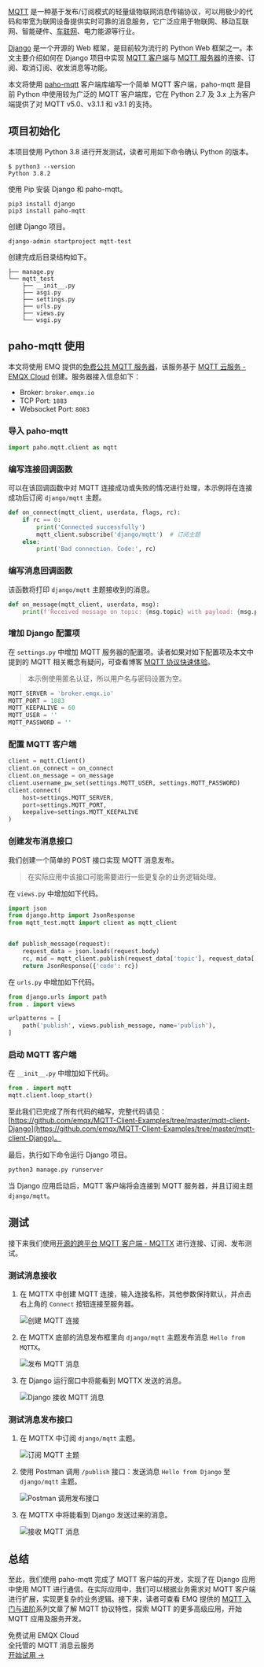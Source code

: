 [MQTT](https://mqtt.org/) 是一种基于发布/订阅模式的轻量级物联网消息传输协议，可以用极少的代码和带宽为联网设备提供实时可靠的消息服务，它广泛应用于物联网、移动互联网、智能硬件、[车联网](https://www.emqx.com/zh/blog/category/internet-of-vehicles)、电力能源等行业。

[Django](https://www.djangoproject.com/) 是一个开源的 Web 框架，是目前较为流行的 Python Web 框架之一。本文主要介绍如何在 Django 项目中实现 [MQTT 客户端](https://www.emqx.io/zh/mqtt-client)与 [MQTT 服务器](https://www.emqx.com/zh/mqtt/public-mqtt5-broker)的连接、订阅、取消订阅、收发消息等功能。

本文将使用 [paho-mqtt](https://www.eclipse.org/paho/index.php?page=clients/python/index.php) 客户端库编写一个简单 MQTT 客户端，paho-mqtt 是目前 Python 中使用较为广泛的 MQTT 客户端库，它在 Python 2.7 及 3.x 上为客户端提供了对 MQTT v5.0、v3.1.1 和 v3.1 的支持。


## 项目初始化

本项目使用 Python 3.8 进行开发测试，读者可用如下命令确认 Python 的版本。

```shell
$ python3 --version
Python 3.8.2
```

使用 Pip 安装 Django 和 paho-mqtt。

```shell
pip3 install django
pip3 install paho-mqtt
```

创建 Django 项目。

```shell
django-admin startproject mqtt-test
```

创建完成后目录结构如下。

```
├── manage.py
└── mqtt_test
    ├── __init__.py
    ├── asgi.py
    ├── settings.py
    ├── urls.py
    ├── views.py
    └── wsgi.py
```


## paho-mqtt 使用

本文将使用 EMQ 提供的[免费公共 MQTT 服务器](https://www.emqx.com/zh/mqtt/public-mqtt5-broker)，该服务基于 [MQTT 云服务 - EMQX Cloud](https://www.emqx.com/zh/cloud) 创建。服务器接入信息如下：

- Broker: `broker.emqx.io`
- TCP Port: `1883`
- Websocket Port: `8083`

### 导入 paho-mqtt

```python
import paho.mqtt.client as mqtt
```

### 编写连接回调函数

可以在该回调函数中对 MQTT 连接成功或失败的情况进行处理，本示例将在连接成功后订阅 `django/mqtt` 主题。

```python
def on_connect(mqtt_client, userdata, flags, rc):
    if rc == 0:
        print('Connected successfully')
        mqtt_client.subscribe('django/mqtt')  # 订阅主题
    else:
        print('Bad connection. Code:', rc)
```

### 编写消息回调函数

该函数将打印 `django/mqtt` 主题接收到的消息。

```python
def on_message(mqtt_client, userdata, msg):
    print(f'Received message on topic: {msg.topic} with payload: {msg.payload}')
```

### 增加 Django 配置项

在 `settings.py` 中增加 MQTT 服务器的配置项。读者如果对如下配置项及本文中提到的 MQTT 相关概念有疑问，可查看博客 [MQTT 协议快速体验](https://www.emqx.com/zh/blog/the-easiest-guide-to-getting-started-with-mqtt)。

> 本示例使用匿名认证，所以用户名与密码设置为空。

```python
MQTT_SERVER = 'broker.emqx.io'
MQTT_PORT = 1883
MQTT_KEEPALIVE = 60
MQTT_USER = ''
MQTT_PASSWORD = ''
```

### 配置 MQTT 客户端

```python
client = mqtt.Client()
client.on_connect = on_connect
client.on_message = on_message
client.username_pw_set(settings.MQTT_USER, settings.MQTT_PASSWORD)
client.connect(
    host=settings.MQTT_SERVER,
    port=settings.MQTT_PORT,
    keepalive=settings.MQTT_KEEPALIVE
)

```

### 创建发布消息接口

我们创建一个简单的 POST 接口实现 MQTT 消息发布。

> 在实际应用中该接口可能需要进行一些更复杂的业务逻辑处理。

在 `views.py` 中增加如下代码。

```python
import json
from django.http import JsonResponse
from mqtt_test.mqtt import client as mqtt_client


def publish_message(request):
    request_data = json.loads(request.body)
    rc, mid = mqtt_client.publish(request_data['topic'], request_data['msg'])
    return JsonResponse({'code': rc})

```

在 `urls.py` 中增加如下代码。

```python
from django.urls import path
from . import views

urlpatterns = [
    path('publish', views.publish_message, name='publish'),
]
```

### 启动 MQTT 客户端

在 `__init__.py` 中增加如下代码。

```python
from . import mqtt
mqtt.client.loop_start()
```

至此我们已完成了所有代码的编写，完整代码请见：[https://github.com/emqx/MQTT-Client-Examples/tree/master/mqtt-client-Django](https://github.com/emqx/MQTT-Client-Examples/tree/master/mqtt-client-Django)。

最后，执行如下命令运行 Django 项目。

```bash
python3 manage.py runserver
```

当 Django 应用启动后，MQTT 客户端将会连接到 MQTT 服务器，并且订阅主题 `django/mqtt`。



## 测试

接下来我们使用[开源的跨平台 MQTT 客户端 - MQTTX](https://mqttx.app/zh) 进行连接、订阅、发布测试。

### 测试消息接收

1. 在 MQTTX 中创建 MQTT 连接，输入连接名称，其他参数保持默认，并点击右上角的 `Connect` 按钮连接至服务器。

   ![创建 MQTT 连接](https://assets.emqx.com/images/f9b4449af7ac15183ca9b66ea7210ed1.png)

2. 在 MQTTX 底部的消息发布框里向 `django/mqtt` 主题发布消息 `Hello from MQTTX`。

      ![发布 MQTT 消息](https://assets.emqx.com/images/1d138bc5e7720c3a8c938137e6472ecb.png)

3. 在 Django 运行窗口中将能看到 MQTTX 发送的消息。

      ![Django 接收 MQTT 消息](https://assets.emqx.com/images/ad1a0e19f4bb66c7ebb614eac362a22c.png)


### 测试消息发布接口

1. 在 MQTTX 中订阅 `django/mqtt` 主题。

    ![订阅 MQTT 主题](https://assets.emqx.com/images/fe6d48d40f8411a8921747d02ff8abc6.png)

2. 使用 Postman 调用 `/publish` 接口：发送消息 `Hello from Django` 至 `django/mqtt` 主题。

   ![Postman 调用发布接口](https://assets.emqx.com/images/047e4c70a29041ab23d67379b3114bce.png)

3. 在 MQTTX 中将能看到 Django 发送过来的消息。

   ![接收 MQTT 消息](https://assets.emqx.com/images/9490d8e462c63a461f5540032d03aadc.png)


## 总结

至此，我们使用 paho-mqtt 完成了 MQTT 客户端的开发，实现了在 Django 应用中使用 MQTT 进行通信。在实际应用中，我们可以根据业务需求对 MQTT 客户端进行扩展，实现更复杂的业务逻辑。接下来，读者可查看 EMQ 提供的 [MQTT 入门与进阶](https://www.emqx.com/zh/mqtt-guide)系列文章了解 MQTT 协议特性，探索 MQTT 的更多高级应用，开始 MQTT 应用及服务开发。



<section class="promotion">
    <div>
        免费试用 EMQX Cloud
        <div class="is-size-14 is-text-normal has-text-weight-normal">全托管的 MQTT 消息云服务</div>
    </div>
    <a href="https://accounts-zh.emqx.com/signup?continue=https://cloud.emqx.com/console/deployments/0?oper=new" class="button is-gradient px-5">开始试用 →</a>
</section>
